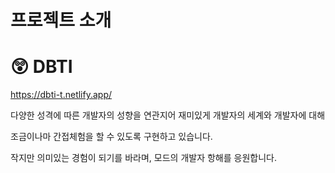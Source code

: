 # 프로젝트 소개

# :astonished: DBTI

<https://dbti-t.netlify.app/>

다양한 성격에 따른 개발자의 성향을 연관지어 재미있게 개발자의 세계와 개발자에 대해

조금이나마 간접체험을 할 수 있도록 구현하고 있습니다.

작지만 의미있는 경험이 되기를 바라며, 모드의 개발자 항해를 응원합니다.
